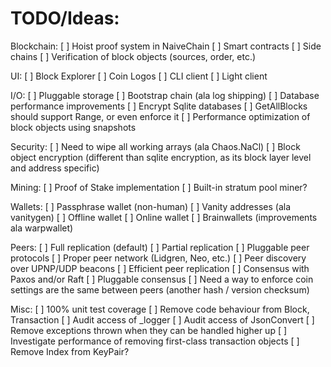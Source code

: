 TODO/Ideas:
===========
Blockchain:
[ ] Hoist proof system in NaiveChain
[ ] Smart contracts
[ ] Side chains
[ ] Verification of block objects (sources, order, etc.)

UI:
[ ] Block Explorer
[ ] Coin Logos
[ ] CLI client
[ ] Light client

I/O:
[ ] Pluggable storage
[ ] Bootstrap chain (ala log shipping)
[ ] Database performance improvements
[ ] Encrypt Sqlite databases
[ ] GetAllBlocks should support Range, or even enforce it
[ ] Performance optimization of block objects using snapshots

Security:
[ ] Need to wipe all working arrays (ala Chaos.NaCl)
[ ] Block object encryption (different than sqlite encryption, as its block layer level and address specific)

Mining:
[ ] Proof of Stake implementation
[ ] Built-in stratum pool miner?

Wallets:
[ ] Passphrase wallet (non-human)
[ ] Vanity addresses (ala vanitygen)
[ ] Offline wallet
[ ] Online wallet
[ ] Brainwallets (improvements ala warpwallet)

Peers:
[ ] Full replication (default)
[ ] Partial replication
[ ] Pluggable peer protocols
[ ] Proper peer network (Lidgren, Neo, etc.)
[ ] Peer discovery over UPNP/UDP beacons
[ ] Efficient peer replication 
[ ] Consensus with Paxos and/or Raft
[ ] Pluggable consensus
[ ] Need a way to enforce coin settings are the same between peers (another hash / version checksum)

Misc:
[ ] 100% unit test coverage
[ ] Remove code behaviour from Block, Transaction
[ ] Audit access of _logger
[ ] Audit access of JsonConvert
[ ] Remove exceptions thrown when they can be handled higher up
[ ] Investigate performance of removing first-class transaction objects
[ ] Remove Index from KeyPair?